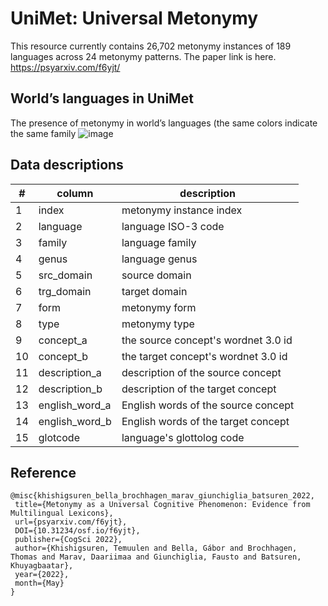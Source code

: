 # UniMet: Universal Metonymy
This resource currently contains 26,702 metonymy instances of 189 languages across 24 metonymy patterns. The paper link is here. https://psyarxiv.com/f6yjt/

## World’s languages in UniMet
The presence of metonymy in world’s languages (the same colors indicate the same family
![image](https://user-images.githubusercontent.com/50955407/168028498-49774a24-6210-4f45-adce-01c546a507c9.png)

## Data descriptions

| #  | column         | description                         |
|----|----------------|-------------------------------------|
| 1  | index          | metonymy instance index             |
| 2  | language       | language ISO-3 code                 |
| 3  | family         | language family                     |
| 4  | genus          | language genus                      |
| 5  | src_domain     | source domain                       |
| 6  | trg_domain     | target domain                       |
| 7  | form           | metonymy form                       |
| 8  | type           | metonymy type                       |
| 9  | concept_a      | the source concept's wordnet 3.0 id |
| 10 | concept_b      | the target concept's wordnet 3.0 id |
| 11 | description_a  | description of the source concept   |
| 12 | description_b  | description of the target concept   |
| 13 | english_word_a | English words of the source concept |
| 14 | english_word_b | English words of the target concept |
| 15 | glotcode       | language's glottolog code           |

## Reference
```
@misc{khishigsuren_bella_brochhagen_marav_giunchiglia_batsuren_2022,
 title={Metonymy as a Universal Cognitive Phenomenon: Evidence from Multilingual Lexicons},
 url={psyarxiv.com/f6yjt},
 DOI={10.31234/osf.io/f6yjt},
 publisher={CogSci 2022},
 author={Khishigsuren, Temuulen and Bella, Gábor and Brochhagen, Thomas and Marav, Daariimaa and Giunchiglia, Fausto and Batsuren, Khuyagbaatar},
 year={2022},
 month={May}
}
```
